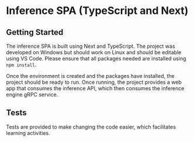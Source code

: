 # Inference SPA (TypeScript and Next)

## Getting Started

The inference SPA is built using Next and TypeScript. The project was developed on Windows but should work on Linux and should be editable using VS Code. Please ensure that all packages needed are installed using `npm install`.

Once the environment is created and the packages have installed, the project should be ready to run. Once running, the project provides a web app that consumes the inference API, which then consumes the inference engine gRPC service.

## Tests

Tests are provided to make changing the code easier, which facilitates learning activities.
